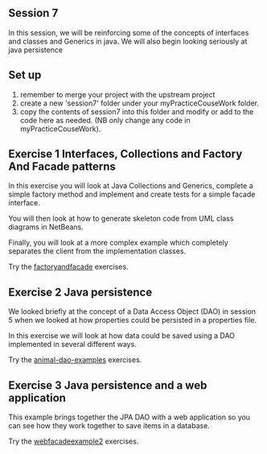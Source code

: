 ## Session 7

In this session, we will be reinforcing some of the concepts of interfaces and classes and Generics in java.
We will also begin looking seriously at java persistence 

## Set up
1. remember to merge your project with the upstream project
2. create a new 'session7' folder under your myPracticeCouseWork folder.
3. copy the contents of session7 into this folder and modify or add to the code here as needed. (NB only change any code in myPracticeCouseWork).

## Exercise 1 Interfaces, Collections and Factory And Facade patterns

In this exercise you will look at Java Collections and Generics, complete a simple factory method and implement and create tests for a simple facade interface. 

You will then look at how to generate skeleton code from UML class diagrams in NetBeans.

Finally, you will look at a more complex example which completely separates the client from the implementation classes.

Try the  [factoryandfacade](../session7/factoryandfacade) exercises.


## Exercise 2 Java persistence

We looked briefly at the concept of a Data Access Object (DAO) in session 5 when we looked at how properties could be persisted in a properties file.

In this exercise we will look at how data could be saved using a DAO implemented in several different ways. 

Try the  [animal-dao-examples](../session7/animal-dao-examples) exercises.


## Exercise 3 Java persistence and a web application

This example brings together the JPA DAO with a web application so you can see how they work together to save items in a database.

Try the  [webfacadeexample2](../session7/webfacadeexample2) exercises.